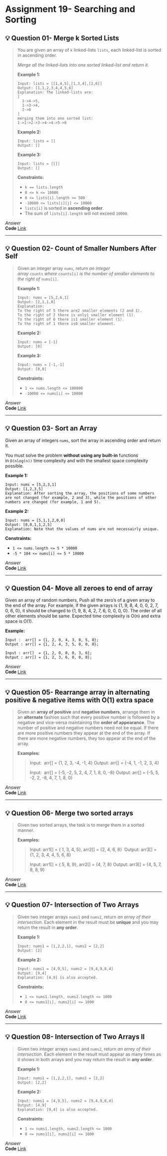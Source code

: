 # Assignment 19- Searching and Sorting

## 💡 Question 01- Merge k Sorted Lists

> You are given an array of `k` linked-lists `lists`, each linked-list is sorted in ascending order.
>
> _Merge all the linked-lists into one sorted linked-list and return it._
>
> **Example 1:**
>
> ```
> Input: lists = [[1,4,5],[1,3,4],[2,6]]
> Output: [1,1,2,3,4,4,5,6]
> Explanation: The linked-lists are:
> [
>   1->4->5,
>   1->3->4,
>   2->6
> ]
> merging them into one sorted list:
> 1->1->2->3->4->4->5->6
> ```
>
> **Example 2:**
>
> ```
> Input: lists = []
> Output: []
> ```
>
> **Example 3:**
>
> ```
> Input: lists = [[]]
> Output: []
> ```
>
> **Constraints:**
>
> - `k == lists.length`
> - `0 <= k <= 10000`
> - `0 <= lists[i].length <= 500`
> - `-10000 <= lists[i][j] <= 10000`
> - `lists[i]` is sorted in **ascending order**.
> - The sum of `lists[i].length` will not exceed `10000`.

*Answer*<br>
**Code** [Link](https://github.com/Srijana1425/24june_Assignments/blob/main/Searching%20and%20Sorting%20Assignment%2019/ans1.js)

*********************************************************************************************************************************************



## 💡 Question 02- Count of Smaller Numbers After Self

> Given an integer array `nums`, return *an integer array* `counts` *where* `counts[i]` *is the number of smaller elements to the right of* `nums[i]`.
>
> **Example 1:**
>
> ```
> Input: nums = [5,2,6,1]
> Output: [2,1,1,0]
> Explanation:
> To the right of 5 there are2 smaller elements (2 and 1).
> To the right of 2 there is only1 smaller element (1).
> To the right of 6 there is1 smaller element (1).
> To the right of 1 there is0 smaller element.
> ```
>
> **Example 2:**
>
> ```
> Input: nums = [-1]
> Output: [0]
> ```
>
> **Example 3:**
>
> ```
> Input: nums = [-1,-1]
> Output: [0,0]
> ```
>
> **Constraints:**
>
> - `1 <= nums.length <= 100000`
> - `-10000 <= nums[i] <= 10000`

*Answer*<br>
**Code** [Link](https://github.com/Srijana1425/24june_Assignments/blob/main/Searching%20and%20Sorting%20Assignment%2019/ans2.js)

*********************************************************************************************************************************************


## 💡 Question 03- Sort an Array

Given an array of integers `nums`, sort the array in ascending order and return it.

You must solve the problem **without using any built-in** functions in `O(nlog(n))` time complexity and with the smallest space complexity possible.

**Example 1:**

```
Input: nums = [5,2,3,1]
Output: [1,2,3,5]
Explanation: After sorting the array, the positions of some numbers are not changed (for example, 2 and 3), while the positions of other numbers are changed (for example, 1 and 5).

```

**Example 2:**

```
Input: nums = [5,1,1,2,0,0]
Output: [0,0,1,1,2,5]
Explanation: Note that the values of nums are not necessairly unique.

```

**Constraints:**

- `1 <= nums.length <= 5 * 10000`
- `-5 * 104 <= nums[i] <= 5 * 10000`

*Answer*<br>
**Code** [Link](https://github.com/Srijana1425/24june_Assignments/blob/main/Searching%20and%20Sorting%20Assignment%2019/ans3.js)

*********************************************************************************************************************************************


## 💡 Question 04- Move all zeroes to end of array

Given an array of random numbers, Push all the zero’s of a given array to the end of the array. For example, if the given arrays is {1, 9, 8, 4, 0, 0, 2, 7, 0, 6, 0}, it should be changed to {1, 9, 8, 4, 2, 7, 6, 0, 0, 0, 0}. The order of all other elements should be same. Expected time complexity is O(n) and extra space is O(1).

**Example:**

```
Input :  arr[] = {1, 2, 0, 4, 3, 0, 5, 0};
Output : arr[] = {1, 2, 4, 3, 5, 0, 0, 0};

Input : arr[]  = {1, 2, 0, 0, 0, 3, 6};
Output : arr[] = {1, 2, 3, 6, 0, 0, 0};
```

*Answer*<br>
**Code** [Link](https://github.com/Srijana1425/24june_Assignments/blob/main/Searching%20and%20Sorting%20Assignment%2019/ans4.js)

*********************************************************************************************************************************************


## 💡 Question 05- Rearrange array in alternating positive & negative items with O(1) extra space

> Given an **array of positive** and **negative numbers**, arrange them in an **alternate** fashion such that every positive number is followed by a negative and vice-versa maintaining the **order of appearance**. The number of positive and negative numbers need not be equal. If there are more positive numbers they appear at the end of the array. If there are more negative numbers, they too appear at the end of the array.
>
> **Examples:**
>
> > Input:  arr[] = {1, 2, 3, -4, -1, 4}
> > Output: arr[] = {-4, 1, -1, 2, 3, 4}
> >
> > Input:  arr[] = {-5, -2, 5, 2, 4, 7, 1, 8, 0, -8}
> > Output: arr[] = {-5, 5, -2, 2, -8, 4, 7, 1, 8, 0}

*Answer*<br>
**Code** [Link](https://github.com/Srijana1425/24june_Assignments/blob/main/Searching%20and%20Sorting%20Assignment%2019/ans5.js)

*********************************************************************************************************************************************



## 💡 Question 06- Merge two sorted arrays

> Given two sorted arrays, the task is to merge them in a sorted manner.
>
> **Examples:**
>
> > Input: arr1[] = { 1, 3, 4, 5}, arr2[] = {2, 4, 6, 8} 
> > Output: arr3[] = {1, 2, 3, 4, 4, 5, 6, 8}
> >
> > Input: arr1[] = { 5, 8, 9}, arr2[] = {4, 7, 8}
> > Output: arr3[] = {4, 5, 7, 8, 8, 9}

*Answer*<br>
**Code** [Link](https://github.com/Srijana1425/24june_Assignments/blob/main/Searching%20and%20Sorting%20Assignment%2019/ans6.js)

*********************************************************************************************************************************************



## 💡 Question 07- Intersection of Two Arrays

> Given two integer arrays `nums1` and `nums2`, return *an array of their intersection*. Each element in the result must be **unique** and you may return the result in **any order**.
>
> **Example 1:**
>
> ```
> Input: nums1 = [1,2,2,1], nums2 = [2,2]
> Output: [2]
> ```
>
> **Example 2:**
>
> ```
> Input: nums1 = [4,9,5], nums2 = [9,4,9,8,4]
> Output: [9,4]
> Explanation: [4,9] is also accepted.
> ```
>
> **Constraints:**
>
> - `1 <= nums1.length, nums2.length <= 1000`
> - `0 <= nums1[i], nums2[i] <= 1000`

*Answer*<br>
**Code** [Link](https://github.com/Srijana1425/24june_Assignments/blob/main/Searching%20and%20Sorting%20Assignment%2019/ans7.js)

*********************************************************************************************************************************************



## 💡 Question 08- Intersection of Two Arrays II

> Given two integer arrays `nums1` and `nums2`, return *an array of their intersection*. Each element in the result must appear as many times as it shows in both arrays and you may return the result in **any order**.
>
> **Example 1:**
>
> ```
> Input: nums1 = [1,2,2,1], nums2 = [2,2]
> Output: [2,2]
> ```
>
> **Example 2:**
>
> ```
> Input: nums1 = [4,9,5], nums2 = [9,4,9,8,4]
> Output: [4,9]
> Explanation: [9,4] is also accepted.
> ```
>
> **Constraints:**
>
> - `1 <= nums1.length, nums2.length <= 1000`
> - `0 <= nums1[i], nums2[i] <= 1000`

*Answer*<br>
**Code** [Link](https://github.com/Srijana1425/24june_Assignments/blob/main/Searching%20and%20Sorting%20Assignment%2019/ans8.js)
